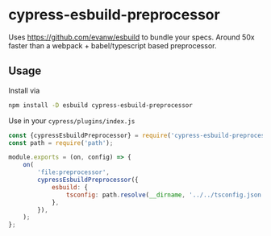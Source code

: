 # cypress-esbuild-preprocessor

Uses https://github.com/evanw/esbuild to bundle your specs. Around 50x faster than a webpack + babel/typescript based preprocessor.

## Usage

Install via

```bash
npm install -D esbuild cypress-esbuild-preprocessor
```

Use in your `cypress/plugins/index.js`

```javascript
const {cypressEsbuildPreprocessor} = require('cypress-esbuild-preprocessor');
const path = require('path');

module.exports = (on, config) => {
    on(
        'file:preprocessor',
        cypressEsbuildPreprocessor({
            esbuild: {
                tsconfig: path.resolve(__dirname, '../../tsconfig.json'),
            },
        }),
    );
};
```
